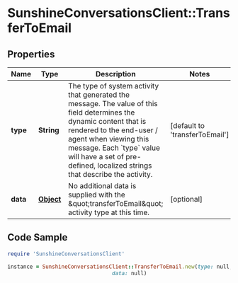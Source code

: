 # SunshineConversationsClient::TransferToEmail

## Properties

Name | Type | Description | Notes
------------ | ------------- | ------------- | -------------
**type** | **String** | The type of system activity that generated the message. The value of this field determines the dynamic content that is rendered to the end-user / agent when viewing this message. Each &#x60;type&#x60; value will have a set of pre-defined, localized strings that describe the activity. | [default to &#39;transferToEmail&#39;]
**data** | [**Object**](.md) | No additional data is supplied with the \&quot;transferToEmail\&quot; activity type at this time. | [optional] 

## Code Sample

```ruby
require 'SunshineConversationsClient'

instance = SunshineConversationsClient::TransferToEmail.new(type: null,
                                 data: null)
```


